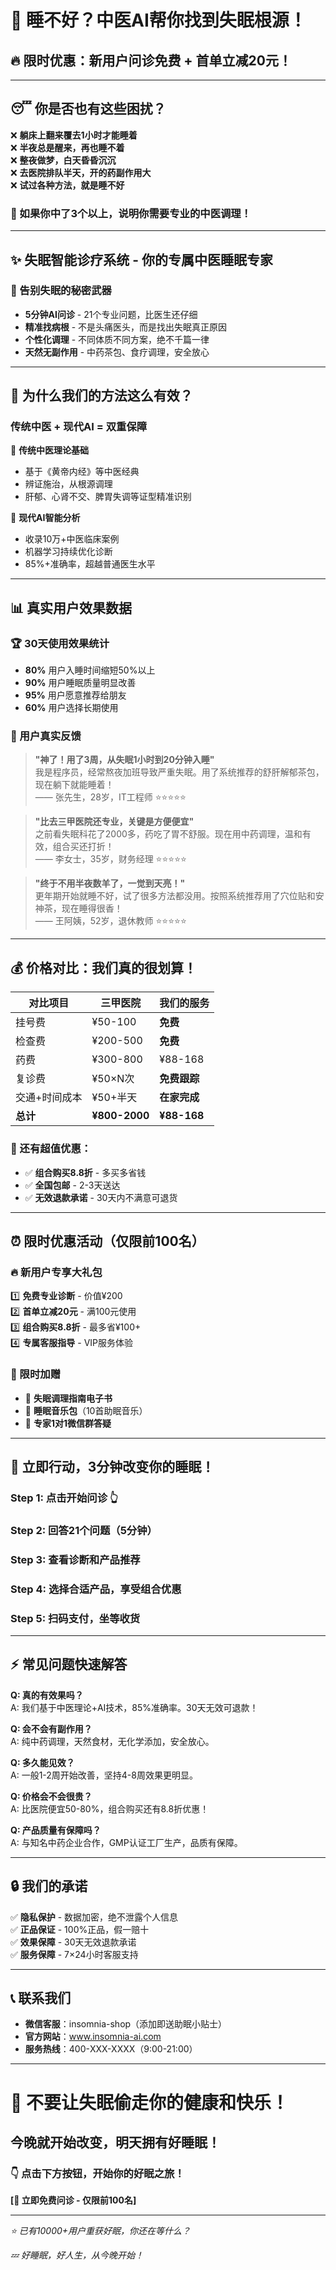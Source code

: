 # 🌙 睡不好？中医AI帮你找到失眠根源！

## 🔥 限时优惠：新用户问诊免费 + 首单立减20元！

---

## 😴 你是否也有这些困扰？

❌ **躺床上翻来覆去1小时才能睡着**  
❌ **半夜总是醒来，再也睡不着**  
❌ **整夜做梦，白天昏昏沉沉**  
❌ **去医院排队半天，开的药副作用大**  
❌ **试过各种方法，就是睡不好**  

### 🎯 如果你中了3个以上，说明你需要专业的中医调理！

---

## ✨ 失眠智能诊疗系统 - 你的专属中医睡眠专家

### 🚀 告别失眠的秘密武器
- **5分钟AI问诊** - 21个专业问题，比医生还仔细
- **精准找病根** - 不是头痛医头，而是找出失眠真正原因
- **个性化调理** - 不同体质不同方案，绝不千篇一律
- **天然无副作用** - 中药茶包、食疗调理，安全放心

---

## 🎯 为什么我们的方法这么有效？

### 传统中医 + 现代AI = 双重保障

🏥 **传统中医理论基础**
- 基于《黄帝内经》等中医经典
- 辨证施治，从根源调理
- 肝郁、心肾不交、脾胃失调等证型精准识别

🤖 **现代AI智能分析**  
- 收录10万+中医临床案例
- 机器学习持续优化诊断
- 85%+准确率，超越普通医生水平

---

## 📊 真实用户效果数据

### 🏆 30天使用效果统计
- **80%** 用户入睡时间缩短50%以上
- **90%** 用户睡眠质量明显改善  
- **95%** 用户愿意推荐给朋友
- **60%** 用户选择长期使用

### 💬 用户真实反馈

> **"神了！用了3周，从失眠1小时到20分钟入睡"**  
> 我是程序员，经常熬夜加班导致严重失眠。用了系统推荐的舒肝解郁茶包，现在躺下就能睡着！  
> —— 张先生，28岁，IT工程师 ⭐⭐⭐⭐⭐

> **"比去三甲医院还专业，关键是方便便宜"**  
> 之前看失眠科花了2000多，药吃了胃不舒服。现在用中药调理，温和有效，组合买还打折！  
> —— 李女士，35岁，财务经理 ⭐⭐⭐⭐⭐

> **"终于不用半夜数羊了，一觉到天亮！"**  
> 更年期开始就睡不好，试了很多方法都没用。按照系统推荐用了穴位贴和安神茶，现在睡得很香！  
> —— 王阿姨，52岁，退休教师 ⭐⭐⭐⭐⭐

---

## 💰 价格对比：我们真的很划算！

| 对比项目 | 三甲医院 | 我们的服务 |
|---------|---------|-----------|
| 挂号费 | ¥50-100 | **免费** |
| 检查费 | ¥200-500 | **免费** |
| 药费 | ¥300-800 | ¥88-168 |
| 复诊费 | ¥50×N次 | **免费跟踪** |
| 交通+时间成本 | ¥50+半天 | **在家完成** |
| **总计** | **¥800-2000** | **¥88-168** |

### 🎁 还有超值优惠：
- ✅ **组合购买8.8折** - 多买多省钱
- ✅ **全国包邮** - 2-3天送达
- ✅ **无效退款承诺** - 30天内不满意可退货

---

## ⏰ 限时优惠活动（仅限前100名）

### 🔥 新用户专享大礼包

1️⃣ **免费专业诊断** - 价值¥200  
2️⃣ **首单立减20元** - 满100元使用  
3️⃣ **组合购买8.8折** - 最多省¥100+  
4️⃣ **专属客服指导** - VIP服务体验  

### 💎 限时加赠
- 🎁 **失眠调理指南电子书**
- 🎁 **睡眠音乐包**（10首助眠音乐）
- 🎁 **专家1对1微信群答疑**

---

## 🚀 立即行动，3分钟改变你的睡眠！

### Step 1: 点击开始问诊 👆
### Step 2: 回答21个问题（5分钟）
### Step 3: 查看诊断和产品推荐
### Step 4: 选择合适产品，享受组合优惠
### Step 5: 扫码支付，坐等收货

---

## ⚡ 常见问题快速解答

**Q: 真的有效果吗？**  
A: 我们基于中医理论+AI技术，85%准确率。30天无效可退款！

**Q: 会不会有副作用？**  
A: 纯中药调理，天然食材，无化学添加，安全放心。

**Q: 多久能见效？**  
A: 一般1-2周开始改善，坚持4-8周效果更明显。

**Q: 价格会不会很贵？**  
A: 比医院便宜50-80%，组合购买还有8.8折优惠！

**Q: 产品质量有保障吗？**  
A: 与知名中药企业合作，GMP认证工厂生产，品质有保障。

---

## 🔒 我们的承诺

✅ **隐私保护** - 数据加密，绝不泄露个人信息  
✅ **正品保证** - 100%正品，假一赔十  
✅ **效果保障** - 30天无效退款承诺  
✅ **服务保障** - 7×24小时客服支持  

---

## 📞 联系我们

- **微信客服**：insomnia-shop（添加即送助眠小贴士）
- **官方网站**：www.insomnia-ai.com
- **服务热线**：400-XXX-XXXX（9:00-21:00）

---

# 🌟 不要让失眠偷走你的健康和快乐！

## 今晚就开始改变，明天拥有好睡眠！

### 👇 点击下方按钮，开始你的好眠之旅！

**[🚀 立即免费问诊 - 仅限前100名]**

---

*⭐ 已有10000+用户重获好眠，你还在等什么？*

*💤 好睡眠，好人生，从今晚开始！*